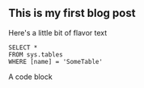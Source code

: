 ## This is my first blog post
Here's a little bit of flavor text

 ```tsql
 SELECT *
 FROM sys.tables
 WHERE [name] = 'SomeTable'
 ```
 
 A code block
